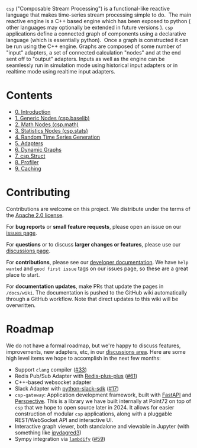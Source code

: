 `csp` ("Composable Stream Processing") is a functional-like reactive
language that makes time-series stream processing simple to do.  The
main reactive engine is a C++ based engine which has been exposed to
python ( other languages may optionally be extended in future versions
). `csp` applications define a connected graph of components using a
declarative language (which is essentially python).  Once a graph is
constructed it can be run using the C++ engine. Graphs are composed of
some number of "input" adapters, a set of connected calculation "nodes"
and at the end sent off to "output" adapters. Inputs as well as the
engine can be seamlessly run in simulation mode using historical input
adapters or in realtime mode using realtime input adapters.

# Contents
- [0. Introduction](https://github.com/Point72/csp/wiki/0.-Introduction)
- [1. Generic Nodes (csp.baselib)](https://github.com/Point72/csp/wiki/1.-Generic-Nodes-(csp.baselib))
- [2. Math Nodes (csp.math)](https://github.com/Point72/csp/wiki/2.-Math-Nodes-(csp.math))
- [3. Statistics Nodes (csp.stats)](https://github.com/Point72/csp/wiki/3.-Statistics-Nodes-(csp.stats))
- [4. Random Time Series Generation](https://github.com/Point72/csp/wiki/4.-Random-Time-Series-Generation-(csp.random))
- [5. Adapters](https://github.com/Point72/csp/wiki/5.-Adapters)
- [6. Dynamic Graphs](https://github.com/Point72/csp/wiki/6.-Dynamic-Graphs)
- [7. csp.Struct](https://github.com/Point72/csp/wiki/7.-csp.Struct)
- [8. Profiler](https://github.com/Point72/csp/wiki/8.-Profiler)
- [9. Caching](https://github.com/Point72/csp/wiki/9.-Caching)

# Contributing
Contributions are welcome on this project. We distribute under the terms of the [Apache 2.0 license](https://github.com/Point72/csp/blob/main/LICENSE).

For **bug reports** or **small feature requests**, please open an issue on our [issues page](https://github.com/Point72/csp/issues).

For **questions** or to discuss **larger changes or features**, please use our [discussions page](https://github.com/Point72/csp/discussions).

For **contributions**, please see our [developer documentation](https://github.com/Point72/csp/wiki/99.-Developer). We have `help wanted` and `good first issue` tags on our issues page, so these are a great place to start.

For **documentation updates**, make PRs that update the pages in `/docs/wiki`. The documentation is pushed to the GitHub wiki automatically through a GitHub workflow. Note that direct updates to this wiki will be overwritten.

# Roadmap
We do not have a formal roadmap, but we're happy to discuss features, improvements, new adapters, etc, in our [discussions area](https://github.com/Point72/csp/discussions). Here are some high level items we hope to accomplish in the next few months:

- Support `clang` compiler ([#33](https://github.com/Point72/csp/issues/33))
- Redis Pub/Sub Adapter with [Redis-plus-plus](https://github.com/sewenew/redis-plus-plus) ([#61](https://github.com/Point72/csp/issues/61))
- C++-based websocket adapter
- Slack Adapter with [python-slack-sdk](https://github.com/slackapi/python-slack-sdk) ([#17](https://github.com/Point72/csp/issues/17))
- `csp-gateway`: Application development framework, built with [FastAPI](https://fastapi.tiangolo.com) and [Perspective](https://github.com/finos/perspective). This is a library we have built internally at Point72 on top of `csp` that we hope to open source later in 2024. It allows for easier construction of modular `csp` applications, along with a pluggable REST/WebSocket API and interactive UI.
- Interactive graph viewer, both standalone and viewable in Jupyter (with something like [ipydagred3](https://github.com/timkpaine/ipydagred3))
- Sympy integration via [`lambdify`](https://docs.sympy.org/latest/modules/utilities/lambdify.html) ([#59](https://github.com/Point72/csp/issues/59))

